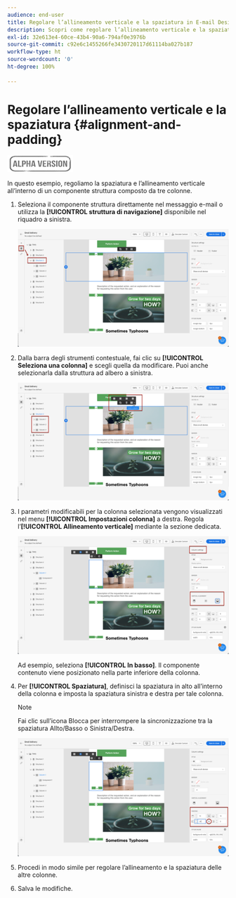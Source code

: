 ```yaml
---
audience: end-user
title: Regolare l’allineamento verticale e la spaziatura in E-mail Designer
description: Scopri come regolare l’allineamento verticale e la spaziatura
exl-id: 32e613e4-60ce-43b4-90a6-794af0e3976b
source-git-commit: c92e6c1455266fe3430720117d61114ba027b187
workflow-type: ht
source-wordcount: '0'
ht-degree: 100%

---
```


# Regolare l’allineamento verticale e la spaziatura {#alignment-and-padding}

![](../assets/do-not-localize/badge.png)

In questo esempio, regoliamo la spaziatura e l’allineamento verticale all’interno di un componente struttura composto da tre colonne.

1. Seleziona il componente struttura direttamente nel messaggio e-mail o utilizza la **[!UICONTROL struttura di navigazione]** disponibile nel riquadro a sinistra.

   ![](assets/alignment_1.png)

1. Dalla barra degli strumenti contestuale, fai clic su **[!UICONTROL Seleziona una colonna]** e scegli quella da modificare. Puoi anche selezionarla dalla struttura ad albero a sinistra.

   ![](assets/alignment_2.png)

1. I parametri modificabili per la colonna selezionata vengono visualizzati nel menu **[!UICONTROL Impostazioni colonna]** a destra. Regola l’**[!UICONTROL Allineamento verticale]** mediante la sezione dedicata.

   ![](assets/alignment_3.png)

   Ad esempio, seleziona **[!UICONTROL In basso]**. Il componente contenuto viene posizionato nella parte inferiore della colonna.

1. Per **[!UICONTROL Spaziatura]**, definisci la spaziatura in alto all’interno della colonna e imposta la spaziatura sinistra e destra per tale colonna.

   >[!NOTE]
   >
   >Fai clic sull’icona Blocca per interrompere la sincronizzazione tra la spaziatura Allto/Basso o Sinistra/Destra.

   ![](assets/alignment_4.png)

1. Procedi in modo simile per regolare l’allineamento e la spaziatura delle altre colonne.

1. Salva le modifiche.

